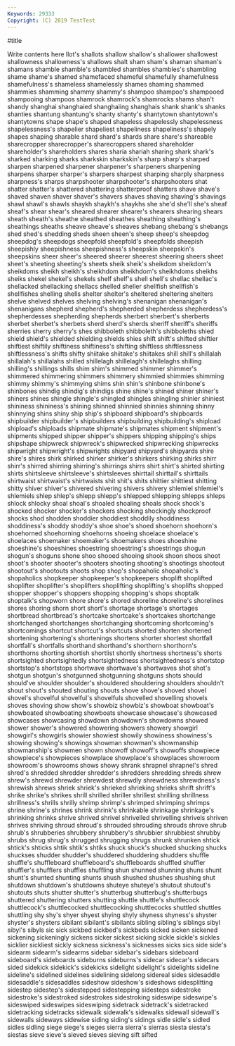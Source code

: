 ```yaml
---
Keywords: 29333
Copyright: (C) 2019 TestTest
---
```


#title

Write contents here
llot's shallots shallow shallow's shallower shallowest shallowness shallowness's shallows shalt
sham sham's shaman shaman's shamans shamble shamble's shambled shambles shambles's
shambling shame shame's shamed shamefaced shameful shamefully shamefulness shamefulness's shameless
shamelessly shames shaming shammed shammies shamming shammy shammy's shampoo shampoo's
shampooed shampooing shampoos shamrock shamrock's shamrocks shams shan't shandy shanghai
shanghaied shanghaiing shanghais shank shank's shanks shanties shantung shantung's shanty
shanty's shantytown shantytown's shantytowns shape shape's shaped shapeless shapelessly shapelessness
shapelessness's shapelier shapeliest shapeliness shapeliness's shapely shapes shaping sharable shard
shard's shards share share's shareable sharecropper sharecropper's sharecroppers shared shareholder
shareholder's shareholders shares sharia shariah sharing shark shark's sharked sharking
sharks sharkskin sharkskin's sharp sharp's sharped sharpen sharpened sharpener sharpener's
sharpeners sharpening sharpens sharper sharper's sharpers sharpest sharping sharply sharpness
sharpness's sharps sharpshooter sharpshooter's sharpshooters shat shatter shatter's shattered shattering
shatterproof shatters shave shave's shaved shaven shaver shaver's shavers shaves
shaving shaving's shavings shawl shawl's shawls shaykh shaykh's shaykhs she
she'd she'll she's sheaf sheaf's shear shear's sheared shearer shearer's
shearers shearing shears sheath sheath's sheathe sheathed sheathes sheathing sheathing's
sheathings sheaths sheave sheave's sheaves shebang shebang's shebangs shed shed's
shedding sheds sheen sheen's sheep sheep's sheepdog sheepdog's sheepdogs sheepfold
sheepfold's sheepfolds sheepish sheepishly sheepishness sheepishness's sheepskin sheepskin's sheepskins sheer
sheer's sheered sheerer sheerest sheering sheers sheet sheet's sheeting sheeting's
sheets sheik sheik's sheikdom sheikdom's sheikdoms sheikh sheikh's sheikhdom sheikhdom's
sheikhdoms sheikhs sheiks shekel shekel's shekels shelf shelf's shell shell's
shellac shellac's shellacked shellacking shellacs shelled sheller shellfish shellfish's shellfishes
shelling shells shelter shelter's sheltered sheltering shelters shelve shelved shelves
shelving shelving's shenanigan shenanigan's shenanigans shepherd shepherd's shepherded shepherdess shepherdess's
shepherdesses shepherding shepherds sherbert sherbert's sherberts sherbet sherbet's sherbets sherd
sherd's sherds sheriff sheriff's sheriffs sherries sherry sherry's shes shibboleth
shibboleth's shibboleths shied shield shield's shielded shielding shields shies shift
shift's shifted shiftier shiftiest shiftily shiftiness shiftiness's shifting shiftless shiftlessness
shiftlessness's shifts shifty shiitake shiitake's shiitakes shill shill's shillalah shillalah's
shillalahs shilled shillelagh shillelagh's shillelaghs shilling shilling's shillings shills shim
shim's shimmed shimmer shimmer's shimmered shimmering shimmers shimmery shimmied shimmies
shimming shimmy shimmy's shimmying shims shin shin's shinbone shinbone's shinbones
shindig shindig's shindigs shine shine's shined shiner shiner's shiners shines
shingle shingle's shingled shingles shingling shinier shiniest shininess shininess's shining
shinned shinnied shinnies shinning shinny shinnying shins shiny ship ship's
shipboard shipboard's shipboards shipbuilder shipbuilder's shipbuilders shipbuilding shipbuilding's shipload shipload's
shiploads shipmate shipmate's shipmates shipment shipment's shipments shipped shipper shipper's
shippers shipping shipping's ships shipshape shipwreck shipwreck's shipwrecked shipwrecking shipwrecks
shipwright shipwright's shipwrights shipyard shipyard's shipyards shire shire's shires shirk
shirked shirker shirker's shirkers shirking shirks shirr shirr's shirred shirring
shirring's shirrings shirrs shirt shirt's shirted shirting shirts shirtsleeve shirtsleeve's
shirtsleeves shirttail shirttail's shirttails shirtwaist shirtwaist's shirtwaists shit shit's shits
shittier shittiest shitting shitty shiver shiver's shivered shivering shivers shivery
shlemiel shlemiel's shlemiels shlep shlep's shlepp shlepp's shlepped shlepping shlepps
shleps shlock shlocky shoal shoal's shoaled shoaling shoals shock shock's
shocked shocker shocker's shockers shocking shockingly shockproof shocks shod shodden
shoddier shoddiest shoddily shoddiness shoddiness's shoddy shoddy's shoe shoe's shoed
shoehorn shoehorn's shoehorned shoehorning shoehorns shoeing shoelace shoelace's shoelaces shoemaker
shoemaker's shoemakers shoes shoeshine shoeshine's shoeshines shoestring shoestring's shoestrings shogun
shogun's shoguns shone shoo shooed shooing shook shoon shoos shoot
shoot's shooter shooter's shooters shooting shooting's shootings shootout shootout's shootouts
shoots shop shop's shopaholic shopaholic's shopaholics shopkeeper shopkeeper's shopkeepers shoplift
shoplifted shoplifter shoplifter's shoplifters shoplifting shoplifting's shoplifts shopped shopper shopper's
shoppers shopping shopping's shops shoptalk shoptalk's shopworn shore shore's shored
shoreline shoreline's shorelines shores shoring shorn short short's shortage shortage's
shortages shortbread shortbread's shortcake shortcake's shortcakes shortchange shortchanged shortchanges shortchanging
shortcoming shortcoming's shortcomings shortcut shortcut's shortcuts shorted shorten shortened shortening
shortening's shortenings shortens shorter shortest shortfall shortfall's shortfalls shorthand shorthand's
shorthorn shorthorn's shorthorns shorting shortish shortlist shortly shortness shortness's shorts
shortsighted shortsightedly shortsightedness shortsightedness's shortstop shortstop's shortstops shortwave shortwave's shortwaves
shot shot's shotgun shotgun's shotgunned shotgunning shotguns shots should should've
shoulder shoulder's shouldered shouldering shoulders shouldn't shout shout's shouted shouting
shouts shove shove's shoved shovel shovel's shovelful shovelful's shovelfuls shovelled
shovelling shovels shoves shoving show show's showbiz showbiz's showboat showboat's
showboated showboating showboats showcase showcase's showcased showcases showcasing showdown showdown's
showdowns showed shower shower's showered showering showers showery showgirl showgirl's
showgirls showier showiest showily showiness showiness's showing showing's showings showman
showman's showmanship showmanship's showmen shown showoff showoff's showoffs showpiece showpiece's
showpieces showplace showplace's showplaces showroom showroom's showrooms shows showy shrank
shrapnel shrapnel's shred shred's shredded shredder shredder's shredders shredding shreds
shrew shrew's shrewd shrewder shrewdest shrewdly shrewdness shrewdness's shrewish shrews
shriek shriek's shrieked shrieking shrieks shrift shrift's shrike shrike's shrikes
shrill shrilled shriller shrillest shrilling shrillness shrillness's shrills shrilly shrimp
shrimp's shrimped shrimping shrimps shrine shrine's shrines shrink shrink's shrinkable
shrinkage shrinkage's shrinking shrinks shrive shrived shrivel shrivelled shrivelling shrivels
shriven shrives shriving shroud shroud's shrouded shrouding shrouds shrove shrub
shrub's shrubberies shrubbery shrubbery's shrubbier shrubbiest shrubby shrubs shrug shrug's
shrugged shrugging shrugs shrunk shrunken shtick shtick's shticks shtik shtik's
shtiks shuck shuck's shucked shucking shucks shuckses shudder shudder's shuddered
shuddering shudders shuffle shuffle's shuffleboard shuffleboard's shuffleboards shuffled shuffler shuffler's
shufflers shuffles shuffling shun shunned shunning shuns shunt shunt's shunted
shunting shunts shush shushed shushes shushing shut shutdown shutdown's shutdowns
shuteye shuteye's shutout shutout's shutouts shuts shutter shutter's shutterbug shutterbug's
shutterbugs shuttered shuttering shutters shutting shuttle shuttle's shuttlecock shuttlecock's shuttlecocked
shuttlecocking shuttlecocks shuttled shuttles shuttling shy shy's shyer shyest shying
shyly shyness shyness's shyster shyster's shysters sibilant sibilant's sibilants sibling
sibling's siblings sibyl sibyl's sibyls sic sick sickbed sickbed's sickbeds
sicked sicken sickened sickening sickeningly sickens sicker sickest sicking sickle
sickle's sickles sicklier sickliest sickly sickness sickness's sicknesses sicks sics
side side's sidearm sidearm's sidearms sidebar sidebar's sidebars sideboard sideboard's
sideboards sideburns sideburns's sidecar sidecar's sidecars sided sidekick sidekick's sidekicks
sidelight sidelight's sidelights sideline sideline's sidelined sidelines sidelining sidelong sidereal
sides sidesaddle sidesaddle's sidesaddles sideshow sideshow's sideshows sidesplitting sidestep sidestep's
sidestepped sidestepping sidesteps sidestroke sidestroke's sidestroked sidestrokes sidestroking sideswipe sideswipe's
sideswiped sideswipes sideswiping sidetrack sidetrack's sidetracked sidetracking sidetracks sidewalk sidewalk's
sidewalks sidewall sidewall's sidewalls sideways sidewise siding siding's sidings sidle
sidle's sidled sidles sidling siege siege's sieges sierra sierra's sierras
siesta siesta's siestas sieve sieve's sieved sieves sieving sift sifted
